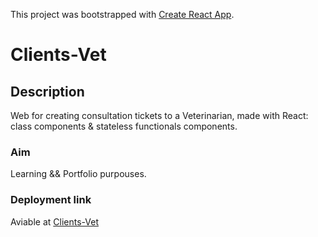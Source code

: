 This project was bootstrapped with [Create React App](https://github.com/facebook/create-react-app).

# Clients-Vet

## Description

Web for creating consultation tickets to a Veterinarian, made with React: class components & stateless functionals components.

### Aim 

Learning && Portfolio purpouses.


### Deployment link

Aviable at [Clients-Vet](https://optimistic-edison-b0cdf2.netlify.com)